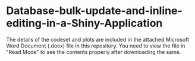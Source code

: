 # Database-bulk-update-and-inline-editing-in-a-Shiny-Application

The details of the codeset and plots are included in the attached Microsoft Word Document (.docx) file in this repository. 
You need to view the file in "Read Mode" to see the contents properly after downloading the same.
